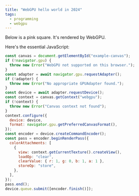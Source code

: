 ```yaml
---
title: "WebGPU hello world in 2024"
tags:
  - programming
  - webgpu
---
```


Below is a pink square.
It's rendered by WebGPU.

<div>
  <canvas id="example-canvas" width="200" height="200"></canvas>
</div>

Here's the essential JavaScript:

```js
const canvas = document.getElementById("example-canvas");
if (!navigator.gpu) {
  throw new Error("WebGPU not supported on this browser.");
}
const adapter = await navigator.gpu.requestAdapter();
if (!adapter) {
  throw new Error("No appropriate GPUAdapter found.");
}
const device = await adapter.requestDevice();
const context = canvas.getContext("webgpu");
if (!context) {
  throw new Error("Canvas context not found");
}
context.configure({
  device: device,
  format: navigator.gpu.getPreferredCanvasFormat(),
});
const encoder = device.createCommandEncoder();
const pass = encoder.beginRenderPass({
  colorAttachments: [
    {
      view: context.getCurrentTexture().createView(),
      loadOp: "clear",
      clearValue: { r: 1, g: 0, b: 1, a: 1 },
      storeOp: "store",
    },
  ],
});
pass.end();
device.queue.submit([encoder.finish()]);
```

<script type="module" src="script.js"></script>

